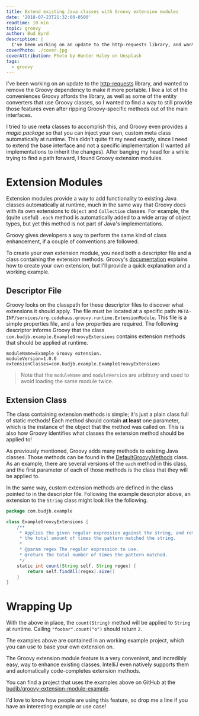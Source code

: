 ```yaml
---
title: Extend existing Java classes with Groovy extension modules
date: '2018-07-23T21:32:00-0500'
readtime: 10 min
topic: groovy
author: Bud Byrd
description: |
  I've been working on an update to the http-requests library, and wanted to remove the Groovy dependency to make it more portable. I like a lot of the conveniences Groovy affords the library, as well as some of the entity converters that use Groovy classes, so I wanted to find a way to still provide those features even after ripping Groovy-specific methods out of the main interfaces.
coverPhoto: ./cover.jpg
coverAttribution: Photo by Hunter Haley on Unsplash
tags:
  - groovy
---
```


I've been working on an update to the [http-requests](https://github.com/budjb/http-requests) library, and wanted to remove the Groovy dependency to make it more portable. I like a lot of the conveniences Groovy affords the library, as well as some of the entity converters that use Groovy classes, so I wanted to find a way to still provide those features even after ripping Groovy-specific methods out of the main interfaces.

I tried to use meta classes to accomplish this, and Groovy even provides a _magic package_ so that you can inject your own, custom meta class automatically at runtime. This didn't quite fit my need exactly, since I need to extend the base interface and not a specific implementation (I wanted all implementations to inherit the changes). After banging my head for a while trying to find a path forward, I found Groovy extension modules.

# Extension Modules

Extension modules provide a way to add functionality to existing Java classes automatically at runtime, much in the same way that Groovy does with its own extensions to `Object` and `Collection` classes. For example, the (quite useful) `.each` method is automatically added to a wide array of object types, but yet this method is not part of Java's implementations.

Groovy gives developers a way to perform the same kind of class enhancement, if a couple of conventions are followed.

To create your own extension module, you need both a descriptor file and a class containing the extension methods. Groovy's [documentation](http://groovy-lang.org/metaprogramming.html#_extension_modules) explains how to create your own extension, but I'll provide a quick explanation and a working example.

## Descriptor File

Groovy looks on the classpath for these descriptor files to discover what extensions it should apply. The file must be located at a specific path: `META-INF/services/org.codehaus.groovy.runtime.ExtensionModule`. This file is a simple properties file, and a few properties are required. The following descriptor informs Groovy that the class `com.budjb.example.ExampleGroovyExtensions` contains extension methods that should be applied at runtime.

```properties
moduleName=Example Groovy extension.
moduleVersion=1.0.0
extensionClasses=com.budjb.example.ExampleGroovyExtensions
```

> Note that the `moduleName` and `moduleVersion` are arbitrary and used to avoid loading the same module twice.

## Extension Class

The class containing extension methods is simple; it's just a plain class full of static methods! Each method should contain **at least** one parameter, which is the instance of the object that the method was called on. This is also how Groovy identifies what classes the extension method should be applied to!

As previously mentioned, Groovy adds many methods to existing Java classes. Those methods can be found in the [DefaultGroovyMethods](https://github.com/groovy/groovy-core/blob/master/src/main/org/codehaus/groovy/runtime/DefaultGroovyMethods.java) class. As an example, there are several versions of the `each` method in this class, and the first parameter of each of those methods is the class that they will be applied to.

In the same way, custom extension methods are defined in the class pointed to in the descriptor file. Following the example descriptor above, an extension to the `String` class might look like the following.

```groovy
package com.budjb.example

class ExampleGroovyExtensions {
    /**
     * Applies the given regular expression against the string, and returns
     * the total amount of times the pattern matched the string.
     *
     * @param regex The regular expression to use.
     * @return The total number of times the pattern matched.
     */
    static int count(String self, String regex) {
        return self.findAll(regex).size()
    }
}
```

# Wrapping Up

With the above in place, the `count(String)` method will be applied to `String` at runtime. Calling `"foobar".count("o")` should return `2`.

The examples above are contained in an working example project, which you can use to base your own extension on.

The Groovy extension module feature is a very convenient, and incredibly easy, way to enhance existing classes. IntelliJ even natively supports them and automatically code-completes extension methods.

You can find a project that uses the examples above on GitHub at the [budjb/groovy-extension-module-example](https://github.com/budjb/groovy-extension-module-example).

I'd love to know how people are using this feature, so drop me a line if you have an interesting example or use case!
